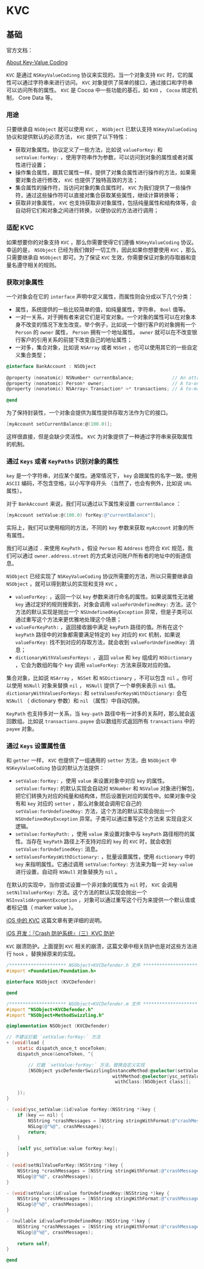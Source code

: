 # KVC

## 基础

官方文档：

[About Key-Value Coding](https://developer.apple.com/library/archive/documentation/Cocoa/Conceptual/KeyValueCoding/index.html#//apple_ref/doc/uid/10000107-SW1)

`KVC` 是通过 `NSKeyValueCodinng` 协议来实现的。当一个对象支持 `KVC` 时，它的属性可以通过字符串来进行访问。 `KVC` 对象提供了简单的接口，通过接口和字符串可以访问所有的属性。 `KVC` 是 Cocoa 中一些功能的基石，如 `KVO` ， `Cocoa` 绑定机制， Core Data 等。

### 用途

只要继承自 `NSObject` 就可以使用 `KVC` ， `NSObject` 已默认支持 `NSKeyValueCoding` 协议和提供默认的必须方法， `KVC` 提供了以下特性：

- 获取对象属性。协议定义了一些方法，比如说 `valueForKey:` 和 `setValue:forKey:` ，使用字符串作为参数，可以访问到对象的属性或者对属性进行设置；
- 操作集合属性，跟其它属性一样，提供了对集合属性进行操作的方法，如果需要对集合进行修改， `KVC` 也提供了独特高效的方法；
- 集合属性的操作符，当访问对象的集合属性时， `KVC` 为我们提供了一些操作符，通过这些操作符可以直接对集合获取某些属性，继续计算转换等；
- 获取非对象属性， `KVC` 也支持获取非对象属性，包括纯量属性和结构体等，会自动将它们和对象之间进行转换，以便协议的方法进行调用；

### 适配 KVC

如果想要你的对象支持 `KVC` ，那么你需要使得它们遵循 `NSKeyValueCoding` 协议。幸运的是， `NSObject` 已经为我们做好一切工作，因此如果你想要使用 `KVC` ，那么只需要继承自 `NSObject` 即可。为了保证 `KVC` 生效，你需要保证对象的存取器和变量名遵守相关的规则。

### 获取对象属性

一个对象会在它的 `interface` 声明中定义属性，而属性则会分成以下几个分类：

- 属性，系统提供的一些比较简单的值，如纯量属性，字符串， `Bool` 值等。
- 一对一关系，对于拥有者来说它们是可变对象。一个对象的属性可以在对象本身不改变的情况下发生改变。举个例子，比如说一个银行客户的对象拥有一个 `Person` 的 `owner` 属性， `Person` 拥有一个地址属性。 `owner` 就可以在不改变银行客户的引用关系的前提下改变自己的地址属性；
- 一对多，集合对象，比如说 `NSArray` 或者 `NSSet` ，也可以使用其它的一些自定义集合类型；

```objectivec
@interface BankAccount : NSObject
 
@property (nonatomic) NSNumber* currentBalance;              // An attribute
@property (nonatomic) Person* owner;                         // A to-one relation
@property (nonatomic) NSArray< Transaction* >* transactions; // A to-many relation
 
@end
```

为了保持封装性，一个对象会提供为属性提供存取方法作为它的接口。

```objectivec
[myAccount setCurrentBalance:@(100.0)];
```

这样很直接，但是会缺少灵活性。 `KVC` 为对象提供了一种通过字符串来获取属性的机制。

### 通过 `Keys` 或者 `KeyPaths` 识别对象的属性

`key` 是一个字符串，对应某个属性。通常情况下， `key` 会跟属性的名字一致。使用  `ASCII` 编码，不包含空格，以小写字母开头 （当然了，也会有例外，比如说 `URL` 属性）。

对于 `BankAccount` 来说，我们可以通过以下属性来设置 `currentBalance` ：

```objectivec
[myAccount setValue:@(100.0) forKey:@"currentBalance"];
```

实际上，我们可以使用相同的方法，不同的 `key` 参数来获取 `myAccount` 对象的所有属性。

我们可以通过 `.` 来使用 `KeyPath` 。假设 `Person` 和 `Address` 也符合 `KVC` 规范，我们可以通过 `owner.address.street` 的方式来访问账户所有者的地址中的街道信息。

`NSObject` 已经实现了 `NSKeyValueCoding` 协议所需要的方法，所以只需要继承自 `NSObject` ，就可以得到默认的实现和支持 `KVC` 。

- `valueForKey:` ，返回一个以 `key` 参数来进行命名的属性。如果说属性无法被 `key` 通过定好的规则搜索到，对象会调用 `valueForUndefinedKey:` 方法，这个方法的默认实现是抛出一个 `NSUndefinedKeyException` 异常，但是子类可以通过重写这个方法来更优雅地处理这个场景；
- `valueForKeyPath:` ，返回接收器中满足 `keyPath` 路径的值。所有在这个 `keyPath` 路径中的对象都需要满足特定的 `key` 对应的 `KVC` 机制，如果说 `valueForKey:` 找不到对应的存取方法，就会收到 `valueForUndefinedKey:` 消息；
- `dictionaryWithValuesForKeys:` ，返回 `value` 和 `key` 组成的 `NSDictionary` ，它会为数组的每个 `key` 调用 `valueForKey:` 方法来获取对应的值。

集合对象，比如说 `NSArray` ， `NSSet` 和 `NSDictionary` ，不可以包含 `nil` 。你可以使用 `NSNull` 对象来替换 `nil` ， `NSNull` 提供了一个单例来表示 `nil` 值。 `dictionaryWithValuesForKeys:` 和 `setValuesForKeysWithDictionary:` 会在 `NSNull` （ dictionary 参数）和 `nil` （属性）中自动切换。

`KeyPath` 也支持多对一关系，当 `key-path` 路径中有一对多的关系时，那么就会返回数组。比如说 `transactions.payee` 会以数组形式返回所有 `transactions` 中的 `payee` 对象。

### 通过 `Keys` 设置属性值

和 `getter` 一样， `KVC` 也提供了一组通用的 `setter` 方法，由 `NSObject` 中 `NSKeyValueCoding` 协议的默认方法提供：

- `setValue:forKey:` ，使用 `value` 来设置对象中对应 `key` 的属性。 `setValue:forKey:` 的默认实现会自动对 `NSNumber` 和 `NSValue` 对象进行解包，把它们转换为对应的纯量和结构体，然后设置到对应的属性中。如果对象中没有和 `key` 对应的 `setter` ，那么对象就会调用它自己的 `setValue:forUndefinedKey:` 方法，这个方法的默认实现会抛出一个 `NSUndefinedKeyException` 异常。子类可以通过重写这个方法来 实现自定义逻辑。
- `setValue:forKeyPath:` ，使用 `value` 来设置对象中与 `keyPath` 路径相符的属性。当存在 `keyPath` 路径上不支持对应的 `key` 的 `KVC` 时，就会收到 `setValue:forUndefinedKey:` 消息。
- `setValuesForKeysWithDictionary:` ，批量设置属性，使用 `dictionary` 中的 `key` 来指明属性。它通过调用 `setValue:forKey:` 方法来为每一对 `key-value` 进行设置，自动将 `NSNull` 对象替换为 `nil` 。

在默认的实现中，当你尝试设置一个非对象的属性为 `nil` 时， `KVC` 会调用 `setNilValueForKey:` 方法。这个方法的默认实现会抛出一个 `NSInvalidArgumentException` ，对象可以通过重写这个行为来提供一个默认值或者标记值（ marker value ）。

[iOS 中的 KVC](https://kingcos.me/posts/2019/kvc_in_ios/)
这篇文章有更详细的说明。

[iOS 开发：『Crash 防护系统』（三）KVC 防护](https://juejin.im/post/6844903934662803464)

`KVC` 崩溃防护。上面提到 `KVC` 相关的崩溃，这篇文章中相关防护也是对这些方法进行 `hook` ，替换掉原来的实现。

```objectivec
/********************* NSObject+KVCDefender.h 文件 *********************/
#import <Foundation/Foundation.h>

@interface NSObject (KVCDefender)

@end

/********************* NSObject+KVCDefender.m 文件 *********************/
#import "NSObject+KVCDefender.h"
#import "NSObject+MethodSwizzling.h"

@implementation NSObject (KVCDefender)

// 不建议拦截 `setValue:forKey:` 方法
+ (void)load {
    static dispatch_once_t onceToken;
    dispatch_once(&onceToken, ^{

        // 拦截 `setValue:forKey:` 方法，替换自定义实现
        [NSObject yscDefenderSwizzlingInstanceMethod:@selector(setValue:forKey:)
                                       withMethod:@selector(ysc_setValue:forKey:)
                                        withClass:[NSObject class]];

    });
}

- (void)ysc_setValue:(id)value forKey:(NSString *)key {
    if (key == nil) {
        NSString *crashMessages = [NSString stringWithFormat:@"crashMessages : [<%@ %p> setNilValueForKey]: could not set nil as the value for the key %@.",NSStringFromClass([self class]),self,key];
        NSLog(@"%@", crashMessages);
        return;
    }

    [self ysc_setValue:value forKey:key];
}

- (void)setNilValueForKey:(NSString *)key {
    NSString *crashMessages = [NSString stringWithFormat:@"crashMessages : [<%@ %p> setNilValueForKey]: could not set nil as the value for the key %@.",NSStringFromClass([self class]),self,key];
    NSLog(@"%@", crashMessages);
}

- (void)setValue:(id)value forUndefinedKey:(NSString *)key {
    NSString *crashMessages = [NSString stringWithFormat:@"crashMessages : [<%@ %p> setValue:forUndefinedKey:]: this class is not key value coding-compliant for the key: %@,value:%@'",NSStringFromClass([self class]),self,key,value];
    NSLog(@"%@", crashMessages);
}

- (nullable id)valueForUndefinedKey:(NSString *)key {
    NSString *crashMessages = [NSString stringWithFormat:@"crashMessages :[<%@ %p> valueForUndefinedKey:]: this class is not key value coding-compliant for the key: %@",NSStringFromClass([self class]),self,key];
    NSLog(@"%@", crashMessages);
    
    return self;
}

@end
```